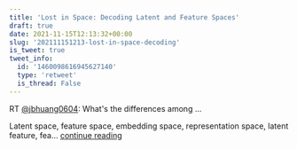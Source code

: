 ```yaml
---
title: 'Lost in Space: Decoding Latent and Feature Spaces'
draft: true
date: 2021-11-15T12:13:32+00:00
slug: '202111151213-lost-in-space-decoding'
is_tweet: true
tweet_info:
  id: '1460098616945627140'
  type: 'retweet'
  is_thread: False
---
```




RT [@jbhuang0604](https://x.com/jbhuang0604): What's the differences among ...

Latent space, feature space, embedding space,  representation space, latent feature, fea… [continue reading](https://x.com/sytelus/status/1460098616945627140)
